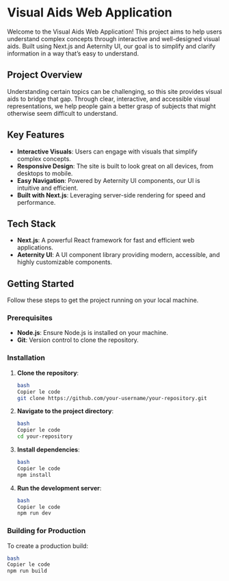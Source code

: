 # Visual Aids Web Application

Welcome to the Visual Aids Web Application! This project aims to help users understand complex concepts through interactive and well-designed visual aids. Built using Next.js and Aeternity UI, our goal is to simplify and clarify information in a way that’s easy to understand.

## Project Overview

Understanding certain topics can be challenging, so this site provides visual aids to bridge that gap. Through clear, interactive, and accessible visual representations, we help people gain a better grasp of subjects that might otherwise seem difficult to understand.

## Key Features

- **Interactive Visuals**: Users can engage with visuals that simplify complex concepts.
- **Responsive Design**: The site is built to look great on all devices, from desktops to mobile.
- **Easy Navigation**: Powered by Aeternity UI components, our UI is intuitive and efficient.
- **Built with Next.js**: Leveraging server-side rendering for speed and performance.

## Tech Stack

- **Next.js**: A powerful React framework for fast and efficient web applications.
- **Aeternity UI**: A UI component library providing modern, accessible, and highly customizable components.

## Getting Started

Follow these steps to get the project running on your local machine.

### Prerequisites

- **Node.js**: Ensure Node.js is installed on your machine.
- **Git**: Version control to clone the repository.

### Installation

1. **Clone the repository**:
    
    ```bash
    bash
    Copier le code
    git clone https://github.com/your-username/your-repository.git
    
    ```
    
2. **Navigate to the project directory**:
    
    ```bash
    bash
    Copier le code
    cd your-repository
    
    ```
    
3. **Install dependencies**:
    
    ```bash
    bash
    Copier le code
    npm install
    
    ```
    
4. **Run the development server**:
    
    ```bash
    bash
    Copier le code
    npm run dev
    
    ```
    

### Building for Production

To create a production build:

```bash
bash
Copier le code
npm run build

```

